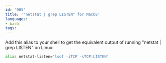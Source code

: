 ```yaml
---
id: '905'
title: '"netstat | grep LISTEN" for MacOS'
languages:
- bash
tags:
---
```

Add this alias to your shell to get the equivalent output of running "netstat | grep LISTEN" on Linux:

```bash
alias netstat-listen='lsof -iTCP -sTCP:LISTEN'
```
